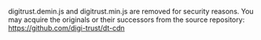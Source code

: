 digitrust.demin.js and digitrust.min.js are removed for security reasons.
You may acquire the originals or their successors from the source repository:
https://github.com/digi-trust/dt-cdn

